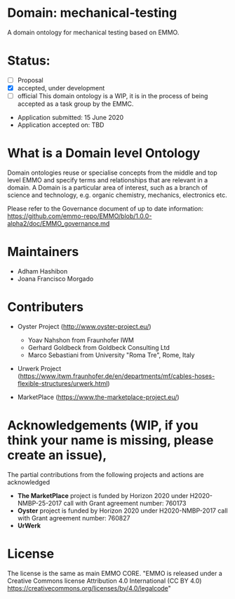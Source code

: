 # Domain: mechanical-testing
A domain ontology for mechanical testing based on EMMO. 
# Status: 
- [ ] Proposal
- [X] accepted, under development
- [ ] official 
This domain ontology is a WIP, it is in the process of being accepted as a task group by the EMMC. 
* Application submitted: 15 June 2020 
* Application accepted on: TBD
# What is a Domain level  Ontology
Domain ontologies reuse or specialise concepts from the middle and top level EMMO and specify terms and relationships that are relevant in a domain. A Domain is a particular area of interest, such as a branch of science and technology, e.g. organic chemistry, mechanics, electronics etc.

Please refer to the Governance document of up to date information: https://github.com/emmo-repo/EMMO/blob/1.0.0-alpha2/doc/EMMO_governance.md


# Maintainers

* Adham Hashibon
* Joana Francisco Morgado

# Contributers

* Oyster Project (http://www.oyster-project.eu/)
    - Yoav Nahshon from Fraunhofer IWM
    - Gerhard Goldbeck from Goldbeck Consulting Ltd
    - Marco Sebastiani from University "Roma Tre", Rome, Italy
* Urwerk Project (https://www.itwm.fraunhofer.de/en/departments/mf/cables-hoses-flexible-structures/urwerk.html)

* MarketPlace (https://www.the-marketplace-project.eu/)


# Acknowledgements (WIP, if you think your name is missing, please create an issue), 
The partial contributions from the following projects and actions are acknowledged 
* **The MarketPlace** project is funded by Horizon 2020 under H2020-NMBP-25-2017 call with Grant agreement number: 760173
* **Oyster** project is funded by Horizon 2020 under H2020-NMBP-2017 call with Grant agreement number: 760827
* **UrWerk**


# License
The license is the same as main EMMO CORE.
"EMMO is released under a Creative Commons license Attribution 4.0
International (CC BY 4.0)
https://creativecommons.org/licenses/by/4.0/legalcode"
